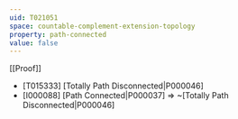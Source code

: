 ```yaml
---
uid: T021051
space: countable-complement-extension-topology
property: path-connected
value: false
---
```

[[Proof]]

* [T015333] [Totally Path Disconnected|P000046]
* [I000088] [Path Connected|P000037] => ~[Totally Path Disconnected|P000046]

